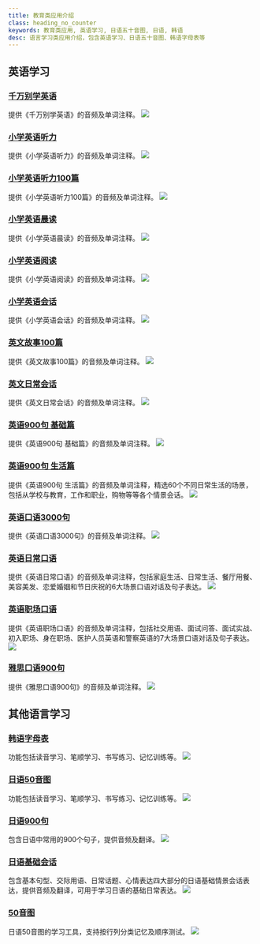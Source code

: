 ```yaml
---
title: 教育类应用介绍
class: heading_no_counter
keywords: 教育类应用, 英语学习, 日语五十音图, 日语, 韩语
desc: 语言学习类应用介绍，包含英语学习、日语五十音图、韩语字母表等
---
```


## 英语学习

### [千万别学英语](https://apps.microsoft.com/detail/9N1LDB3LP7NK?hl=zh-cn&gl=CN) ###
提供《千万别学英语》的音频及单词注释。
![](../assets/images/language/qianwanbiexue.png)

### [小学英语听力](https://apps.microsoft.com/detail/9N097LX5NH27?hl=zh-cn&gl=CN) ###
提供《小学英语听力》的音频及单词注释。
![](../assets/images/language/xiaoxuetingli.png)

### [小学英语听力100篇](https://apps.microsoft.com/detail/9P55LZ1VSR5S?hl=zh-cn&gl=CN) ###
提供《小学英语听力100篇》的音频及单词注释。
![](../assets/images/language/xiaoxuetingli100.png)

### [小学英语晨读](https://apps.microsoft.com/detail/9MXRXDHZ8CVT?hl=zh-cn&gl=CN) ###
提供《小学英语晨读》的音频及单词注释。
![](../assets/images/language/xiaoxuechendu.png)

### [小学英语阅读](https://apps.microsoft.com/detail/9NDVPQHR9J2M?hl=zh-cn&gl=CN) ###
提供《小学英语阅读》的音频及单词注释。
![](../assets/images/language/xiaoxueyuedu.png)

### [小学英语会话](https://apps.microsoft.com/detail/9P4HJ8KDZ0L1?hl=zh-cn&gl=CN) ###
提供《小学英语会话》的音频及单词注释。
![](../assets/images/language/xiaoxuehuihua.png)

### [英文故事100篇](https://apps.microsoft.com/detail/9NCSXGKG8CJK?hl=zh-cn&gl=CN) ###
提供《英文故事100篇》的音频及单词注释。
![](../assets/images/language/yingwengushi.png)

### [英文日常会话](https://apps.microsoft.com/detail/9PBGXLTJZNR8?hl=zh-cn&gl=CN) ###
提供《英文日常会话》的音频及单词注释。
![](../assets/images/language/richanghuihua.png)

### [英语900句 基础篇](https://apps.microsoft.com/detail/9MVKPKF9B1ZS?hl=zh-cn&gl=CN) ###
提供《英语900句 基础篇》的音频及单词注释。
![](../assets/images/language/jichu900.png)


### [英语900句 生活篇](https://apps.microsoft.com/detail/9PPJHZDFWDD0?hl=zh-cn&gl=CN) ###
提供《英语900句 生活篇》的音频及单词注释，精选60个不同日常生活的场景，包括从学校与教育，工作和职业，购物等等各个情景会话。
![](../assets/images/language/shenghuo900.png)

### [英语口语3000句](https://apps.microsoft.com/detail/9NQK8N5B10LL?hl=zh-cn&gl=CN) ###
提供《英语口语3000句》的音频及单词注释。
![](../assets/images/language/kouyu3000.png)

### [英语日常口语](https://apps.microsoft.com/detail/9PJJKSL3FZS1?hl=zh-cn&gl=CN) ###
提供《英语日常口语》的音频及单词注释，包括家庭生活、日常生活、餐厅用餐、美容美发、恋爱婚姻和节日庆祝的6大场景口语对话及句子表达。
![](../assets/images/language/richangkouyu.png)

### [英语职场口语](https://apps.microsoft.com/detail/9P2FZQ13G1JS?hl=zh-cn&gl=CN) ###
提供《英语职场口语》的音频及单词注释，包括社交用语、面试问答、面试实战、初入职场、身在职场、医护人员英语和警察英语的7大场景口语对话及句子表达。
![](../assets/images/language/zhichangkouyu.png)

### [雅思口语900句](https://apps.microsoft.com/detail/9NCH3P5K41S9?hl=zh-cn&gl=CN) ###
提供《雅思口语900句》的音频及单词注释。
![](../assets/images/language/yasikouyu.png)


## 其他语言学习


### [韩语字母表](https://apps.microsoft.com/detail/9PMK5CMKZZTK?hl=zh-cn&gl=CN) ###
功能包括读音学习、笔顺学习、书写练习、记忆训练等。
![](../assets/images/language/hanyuzimu.png)

### [日语50音图](https://apps.microsoft.com/detail/9NC8KSMB6W44?hl=zh-cn&gl=CN) ###
功能包括读音学习、笔顺学习、书写练习、记忆训练等。
![](../assets/images/language/riyu50yin.png)

### [日语900句](https://apps.microsoft.com/detail/9PGGP3J4MXXZ?hl=zh-cn&gl=CN) ###
包含日语中常用的900个句子，提供音频及翻译。
![](../assets/images/language/riyu900.png)

### [日语基础会话](https://apps.microsoft.com/detail/9NWK38NF9XQH?hl=zh-cn&gl=CN) ###
包含基本句型、交际用语、日常话题、心情表达四大部分的日语基础情景会话表达，提供音频及翻译，可用于学习日语的基础日常表达。
![](../assets/images/language/riyujichuhuihua.png)

### [50音图](https://apps.microsoft.com/detail/9NHZ8R1QFXR2?hl=zh-cn&gl=CN) ###
日语50音图的学习工具，支持按行列分类记忆及顺序测试。
![](../assets/images/language/50yintu.png)

